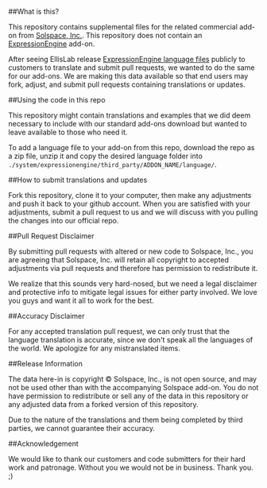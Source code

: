 ##What is this?

This repository contains supplemental files for the related commercial add-on from [Solspace, Inc.](http://solspace.com). This repository does not contain an [ExpressionEngine](http://http://expressionengine.com) add-on.

After seeing EllisLab release [ExpressionEngine language files](https://github.com/EllisLab/) publicly to customers to translate and submit pull requests, we wanted to do the same for our add-ons. We are making this data available so that end users may fork, adjust, and submit pull requests containing translations or updates. 
 

##Using the code in this repo

This repository might contain translations and examples that we did deem necessary to include with our standard add-ons download but wanted to leave available to those who need it.

To add a language file to your add-on from this repo, download the repo as a zip file, unzip it and copy the desired language folder into `./system/expressionengine/third_party/ADDON_NAME/language/`.

##How to submit translations and updates

Fork this repository, clone it to your computer, then make any adjustments and push it back to your github account. When you are satisfied with your adjustments, submit a pull request to us and we will discuss with you pulling the changes into our official repo.

##Pull Request Disclaimer

By submitting pull requests with altered or new code to Solspace, Inc., you are agreeing that Solspace, Inc. will retain all copyright to accepted adjustments via pull requests and therefore has permission to redistribute it.

We realize that this sounds very hard-nosed, but we need a legal disclaimer and protective info to mitigate legal issues for either party involved. We love you guys and want it all to work for the best.

##Accuracy Disclaimer

For any accepted translation pull request, we can only trust that the language translation is accurate, since we don't speak all the languages of the world. We apologize for any mistranslated items.

##Release Information

The data here-in is copyright &copy; Solspace, Inc., is not open source, and may not be used other than with the accompanying Solspace add-on. You do not have permission to redistribute or sell any of the data in this repository or any adjusted data from a forked version of this repository.

Due to the nature of the translations and them being completed by third parties, we cannot guarantee their accuracy.

##Acknowledgement

We would like to thank our customers and code submitters for their hard work and patronage. Without you we would not be in business. Thank you. ;)